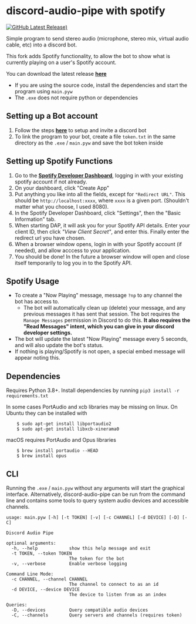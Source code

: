 # discord-audio-pipe with spotify
[![GitHub Latest Release)](https://img.shields.io/github/v/release/jjwfisher/discord-audio-pipe?logo=github)](https://github.com/jjwfisher/discord-audio-pipe/releases/latest)

Simple program to send stereo audio (microphone, stereo mix, virtual audio cable, etc) into a discord bot.

This fork adds Spotify functionality, to allow the bot to show what is currently playing on a user's Spotify account.

You can download the latest release [**here**](https://github.com/jjwfisher/discord-audio-pipe/releases)
- If you are using the source code, install the dependencies and start the program using `main.pyw`
- The `.exe` does not require python or dependencies

## Setting up a Bot account
1. Follow the steps [**here**](https://docs.pycord.dev/en/master/discord.html) to setup and invite a discord bot
2. To link the program to your bot, create a file ``token.txt`` in the same directory as the `.exe` / `main.pyw` and save the bot token inside

## Setting up Spotify Functions
1. Go to the [**Spotify Developer Dashboard**](https://developer.spotify.com/dashboard), logging in with your existing spotify account if not already.
2. On your dashboard, click "Create App"
3. Put anything you like into all the fields, except for `"Redirect URL"`. This should be `http://localhost:xxxx`, where `xxxx` is a given port. (Shouldn't matter what you choose, I used 8080).
4. In the Spotify Developer Dashboard, click "Settings", then the "Basic Information" tab.
5. When starting DAP, it will ask you for your Spotify API details. Enter your client ID, then click _"View Client Secret"_, and enter this. Finally enter the redirect url you have chosen.
6. When a browser window opens, login in with your Spotify account (if needed), and allow acccess to your application.
7. You should be done! In the future a browser window will open and close itself temporarily to log you in to the Spotify API.

## Spotify Usage
- To create a "Now Playing" message, message `?np` to any channel the bot has access to.
    - The bot will automatically clean up (delete) your message, and any previous messages it has sent that session. The bot requires the `Manage Messages` permission in Discord to do this. **It also requires the "Read Messages" intent, which you can give in your discord developer settings.**
- The bot will update the latest "Now Playing" message every 5 seconds, and will also update the bot's status.
- If nothing is playing/Spotify is not open, a special embed message will appear noting this.

## Dependencies
Requires Python 3.8+. Install dependencies by running `pip3 install -r requirements.txt`

In some cases PortAudio and xcb libraries may be missing on linux. On Ubuntu they can be installed with
```
    $ sudo apt-get install libportaudio2
    $ sudo apt-get install libxcb-xinerama0
```
macOS requires PortAudio and Opus libraries
```
    $ brew install portaudio --HEAD
    $ brew install opus
```

## CLI
Running the `.exe` / `main.pyw` without any arguments will start the graphical interface. Alternatively, discord-audio-pipe can be run from the command line and contains some tools to query system audio devices and accessible channels.
```
usage: main.pyw [-h] [-t TOKEN] [-v] [-c CHANNEL] [-d DEVICE] [-D] [-C]

Discord Audio Pipe

optional arguments:
  -h, --help            show this help message and exit
  -t TOKEN, --token TOKEN
                        The token for the bot
  -v, --verbose         Enable verbose logging

Command Line Mode:
  -c CHANNEL, --channel CHANNEL
                        The channel to connect to as an id
  -d DEVICE, --device DEVICE
                        The device to listen from as an index

Queries:
  -D, --devices         Query compatible audio devices
  -C, --channels        Query servers and channels (requires token)
```
